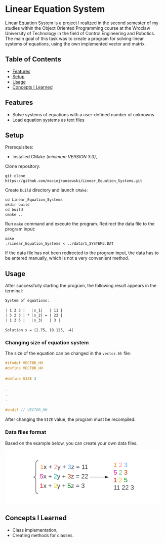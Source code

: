 # Linear Equation System

Linear Equation System is a project I realized in the second semester of my studies within the Object Oriented Programming course at the Wroclaw University of Technology in the field of Control Engineering and Robotics. The main goal of this task was to create a program for solving linear systems of equations, using the own implemented vector and matrix.

## Table of Contents

  - [Features](#features)
  - [Setup](#setup)
  - [Usage](#usage)
  - [Concepts I Learned](#concepts-i-learned)
  
## Features

- Solve systems of equations with a user-defined number of unknowns
- Load equation systems as text files

## Setup
Prerequisites:
* Installed CMake *(minimum VERSION 3.0)*,

Clone repository:

    git clone https://github.com/maciejkaniewski/Linear_Equation_Systems.git

Create `build` directory and launch `CMake`:

    cd Linear_Equation_Systems
    mkdir build
    cd build
    cmake ..

Run `make` command and execute the program. Redirect the data file to the program input:

    make
    ./Linear_Equation_Systems < ../data/1_SYSTEM3.DAT

If the data file has not been redirected to the program input, the data has to be entered manually, which is not a very convenient method.

## Usage

After successfully starting the program, the following result appears in the terminal:

    System of equations:

    | 1 2 3 |   |x_1|   | 11 |
    | 5 2 3 | * |x_2| = | 22 |
    | 1 2 5 |   |x_3|   | 3 |

    Solution x = (2.75, 10.125, -4)

### Changing size of equation system

The size of the equation can be changed in the `vector.hh` file:

```C++
#ifndef VECTOR_HH
#define VECTOR_HH

#define SIZE 3

.
.
.

#endif // VECTOR_HH
```

After changing the `SIZE` value, the program must be recompiled.

### Data files format

Based on the example below, you can create your own data files.

![screenshot](./data/data.png "Data_file")

## Concepts I Learned

- Class implementation,
- Creating methods for classes.